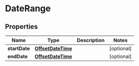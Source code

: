 
# DateRange

## Properties
Name | Type | Description | Notes
------------ | ------------- | ------------- | -------------
**startDate** | [**OffsetDateTime**](OffsetDateTime.md) |  |  [optional]
**endDate** | [**OffsetDateTime**](OffsetDateTime.md) |  |  [optional]



